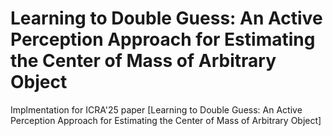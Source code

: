 # Learning to Double Guess: An Active Perception Approach for Estimating the Center of Mass of Arbitrary Object

Implmentation for ICRA'25 paper [Learning to Double Guess: An Active Perception Approach for Estimating the Center of Mass of Arbitrary Object]
